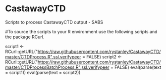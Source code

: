 # CastawayCTD
Scripts to process CastawayCTD output - SABS

#To source the scripts to your R environment use the following scripts and the package RCurl.

script1 <- RCurl::getURL("https://raw.githubusercontent.com/rystanley/CastawayCTD/master/CTDProcess.R",ssl.verifypeer = FALSE)
script2 <- RCurl::getURL("https://raw.githubusercontent.com/rystanley/CastawayCTD/master/CTDProcessBatchProcess.R",ssl.verifypeer = FALSE)
eval(parse(text = script1))
eval(parse(text = script2))
